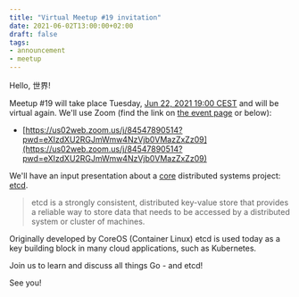 ```yaml
---
title: "Virtual Meetup #19 invitation"
date: 2021-06-02T13:00:00+02:00
draft: false
tags:
- announcement
- meetup
---
```


Hello, 世界!

Meetup #19 will take place Tuesday, [Jun 22,
2021 19:00 CEST](https://www.meetup.com/Leipzig-Golang/events/275871279) and will be
virtual again. We'll use Zoom (find the link on [the event
page](https://www.meetup.com/Leipzig-Golang/events/275871268/) or below):

* [https://us02web.zoom.us/j/84547890514?pwd=eXIzdXU2RGJmWmw4NzVjb0VMazZxZz09](https://us02web.zoom.us/j/84547890514?pwd=eXIzdXU2RGJmWmw4NzVjb0VMazZxZz09)

We'll have an input presentation about a
[core](https://www.mgasch.com/2021/01/listwatch-part-1/) distributed systems
project: [etcd](https://etcd.io/).

> etcd is a strongly consistent, distributed key-value store that provides a
reliable way to store data that needs to be accessed by a distributed system or
cluster of machines.

Originally developed by CoreOS (Container Linux) etcd is used today as a key
building block in many cloud applications, such as Kubernetes.

Join us to learn and discuss all things Go - and etcd!

See you!


